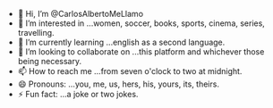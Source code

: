 - 👋 Hi, I’m @CarlosAlbertoMeLlamo
- 👀 I’m interested in ...women, soccer, books, sports, cinema, series, travelling. 
- 🌱 I’m currently learning ...english as a second language. 
- 💞️ I’m looking to collaborate on ...this platform and whichever those being necessary. 
- 📫 How to reach me ...from seven o'clock to two at midnight.  
- 😄 Pronouns: ...you, me, us, hers, his, yours, its, theirs. 
- ⚡ Fun fact: ...a joke or two jokes. 

<!---
CarlosAlbertoMeLlamo/CarlosAlbertoMeLlamo is a ✨ special ✨ repository because its `README.md` (this file) appears on your GitHub profile.
You can click the Preview link to take a look at your changes.
--->
